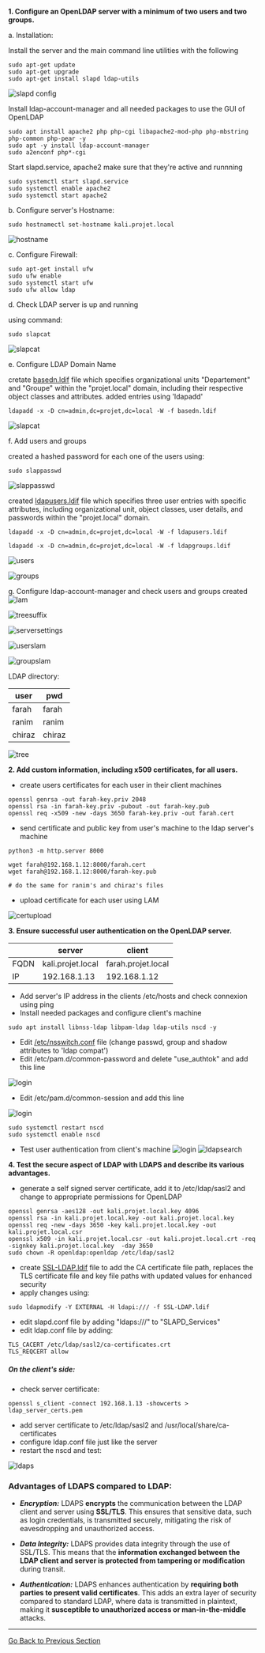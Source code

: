 
**1. Configure an OpenLDAP server with a minimum of two users and two groups.**


 a. Installation:

Install the server and the main command line utilities with the following

````shell
sudo apt-get update
sudo apt-get upgrade
sudo apt-get install slapd ldap-utils
````
![slapd config](https://drive.google.com/uc?id=1i_oh_9tQx_Mw680AofmINS2bZmrlKmml)

Install ldap-account-manager and all needed packages to use the GUI of OpenLDAP
````shell
sudo apt install apache2 php php-cgi libapache2-mod-php php-mbstring php-common php-pear -y
sudo apt -y install ldap-account-manager
sudo a2enconf php*-cgi
````

Start slapd.service, apache2 make sure that they're active and runnning
````shell
sudo systemctl start slapd.service
sudo systemctl enable apache2
sudo systemctl start apache2
````
b. Configure server's Hostname:
````shell
sudo hostnamectl set-hostname kali.projet.local
````
![hostname](https://drive.google.com/uc?id=1vrcgg40yFcNHSnrlBa1VilPgRhG8k-pI)

c. Configure Firewall:
````shell
sudo apt-get install ufw
sudo ufw enable
sudo systemctl start ufw
sudo ufw allow ldap
````
d. Check LDAP server is up and running

using command:
````shell
sudo slapcat
````
![slapcat](https://drive.google.com/uc?id=1oQwFbQeASUiwq3K_GskESUchOGhY1Gqz)

e. Configure LDAP Domain Name

cretate [basedn.ldif](./basedn.ldif)  file which specifies organizational units "Departement" and "Groupe" within the "projet.local" domain, including their respective object classes and attributes.
added entries using 'ldapadd'
````shell
ldapadd -x -D cn=admin,dc=projet,dc=local -W -f basedn.ldif
````
![slapcat](https://drive.google.com/uc?id=1oQwFbQeASUiwq3K_GskESUchOGhY1Gqz)

f. Add users and groups

created a hashed password for each one of the users using:
````shell
sudo slappasswd
````
![slappasswd](https://drive.google.com/uc?id=1_GvSfvoe6x5S9OCkZ2YLNS0zqBP4rR8c)

created [ldapusers.ldif](./ldapusers.ldif) file which specifies three user entries with specific attributes, including organizational unit, object classes, user details, and passwords within the "projet.local" domain.
````shell
ldapadd -x -D cn=admin,dc=projet,dc=local -W -f ldapusers.ldif
````
````shell
ldapadd -x -D cn=admin,dc=projet,dc=local -W -f ldapgroups.ldif
````
![users](https://drive.google.com/uc?id=1CeuOdcXyJHh6BnZw56TpVG25apppQ59V)

![groups](https://drive.google.com/uc?id=12hyESzTwXZKWD0SMrO09nIhGEF3wpgwr)

g. Configure ldap-account-manager and check users and groups created
![lam](https://drive.google.com/uc?id=1UF-UZF2jZ4iJkWlNW8AELojnxGEzfaEy)

![treesuffix](https://drive.google.com/uc?id=1VYA3PDEEUZ9s33_Mg4SevzeKyRBCR1xZ)

![serversettings](https://drive.google.com/uc?id=1YbCbtNKWsFkQ2tSSMpDuXNANNyGtB4kn)

![userslam](https://drive.google.com/uc?id=1zOrbIAwlJHbogU984l0Ubxw0wE6QBNaM)

![groupslam](https://drive.google.com/uc?id=1hFwj6wVYzYCwNT5qNXzyGTeIjrsSO72D)

LDAP directory:

| user   | pwd    | 
|--------|--------|
| farah  | farah  |
| ranim  | ranim  |
| chiraz | chiraz |


![tree](https://drive.google.com/uc?id=11EE5EeyW0jBk-ucSlsltIL1fH8uizRpi)


**2. Add custom information, including x509 certificates, for all users.**

- create users certificates for each user in their client machines
````shell
openssl genrsa -out farah-key.priv 2048
openssl rsa -in farah-key.priv -pubout -out farah-key.pub
openssl req -x509 -new -days 3650 farah-key.priv -out farah.cert
````
- send certificate and public key from user's machine to the ldap server's machine
````shell
python3 -m http.server 8000
````
````shell
wget farah@192.168.1.12:8000/farah.cert
wget farah@192.168.1.12:8000/farah-key.pub

# do the same for ranim's and chiraz's files
````
- upload certificate for each user using LAM

![certupload](https://drive.google.com/uc?id=1NZL-R_PthNUW3fIwNLJn1acnr0nqyZqM)
 
**3. Ensure successful user authentication on the OpenLDAP server.**

|      | server            | client             |
|------|-------------------|--------------------|
| FQDN | kali.projet.local | farah.projet.local |
| IP   | 192.168.1.13      | 192.168.1.12       |

- Add server's IP address in the clients /etc/hosts and check connexion using ping
- Install needed packages and configure client's machine
````shell
sudo apt install libnss-ldap libpam-ldap ldap-utils nscd -y
````
- Edit [/etc/nsswitch.conf](nsswitch.conf) file (change passwd, group and shadow attributes to 'ldap compat')
- Edit /etc/pam.d/common-password and  delete "use_authtok" and add this line

![login](https://drive.google.com/uc?id=1Uv1XDjfjPZtI6wCKqTb1NIKmDj5IE0it)

- Edit /etc/pam.d/common-session and add this line

![login](https://drive.google.com/uc?id=1pTESP6Xa4dK9VrtgMRHOXBux8XTqtH_3)

```shell
sudo systemctl restart nscd
sudo systemctl enable nscd
```
- Test user authentication from client's machine
![login](https://drive.google.com/uc?id=1EsqcY0xyIxkGUuoonQYFrPyiRkaTFhU5)
![ldapsearch](https://drive.google.com/uc?id=1dGyHvdDzGXmxRQhEUEtNbCvCrOFzbXTv)

**4. Test the secure aspect of LDAP with LDAPS and describe its various advantages.**
- generate a self signed server certificate, add it to /etc/ldap/sasl2 and change to appropriate permissions for OpenLDAP 
````shell
openssl genrsa -aes128 -out kali.projet.local.key 4096
openssl rsa -in kali.projet.local.key -out kali.projet.local.key
openssl req -new -days 3650 -key kali.projet.local.key -out kali.projet.local.csr
openssl x509 -in kali.projet.local.csr -out kali.projet.local.crt -req -signkey kali.projet.local.key  -day 3650
sudo chown -R openldap:openldap /etc/ldap/sasl2
````
- create [SSL-LDAP.ldif](SSL-LDAP.ldif) file to add the CA certificate file path, replaces the TLS certificate file and key file paths with updated values for enhanced security
- apply changes using:
````shell
sudo ldapmodify -Y EXTERNAL -H ldapi:/// -f SSL-LDAP.ldif
````
- edit slapd.conf file by adding "ldaps:///" to "SLAPD_Services"
- edit ldap.conf file by adding:
````shell
TLS_CACERT /etc/ldap/sasl2/ca-certificates.crt
TLS_REQCERT allow
````
##### On the client's side:
- check server certificate:
````shell
openssl s_client -connect 192.168.1.13 -showcerts > ldap_server_certs.pem
````
- add server certificate to /etc/ldap/sasl2 and /usr/local/share/ca-certificates
- configure ldap.conf file just like the server
- restart the nscd and test:

![ldaps](https://drive.google.com/uc?id=1-ts3dGjOKdfhQySYb0qzB0z-jP4vvTJM)

### Advantages of LDAPS compared to LDAP:

- ***Encryption:*** LDAPS **encrypts** the communication between the LDAP client and server using **SSL/TLS**. This ensures that sensitive data, such as login credentials, is transmitted securely, mitigating the risk of eavesdropping and unauthorized access.

- ***Data Integrity:*** LDAPS provides data integrity through the use of SSL/TLS. This means that the **information exchanged between the LDAP client and server is protected from tampering or modification** during transit.

- ***Authentication:*** LDAPS enhances authentication by **requiring both parties to present valid certificates**. This adds an extra layer of security compared to standard LDAP, where data is transmitted in plaintext, making it **susceptible to unauthorized access or man-in-the-middle** attacks.


---

[Go Back to Previous Section](../part1.md)
